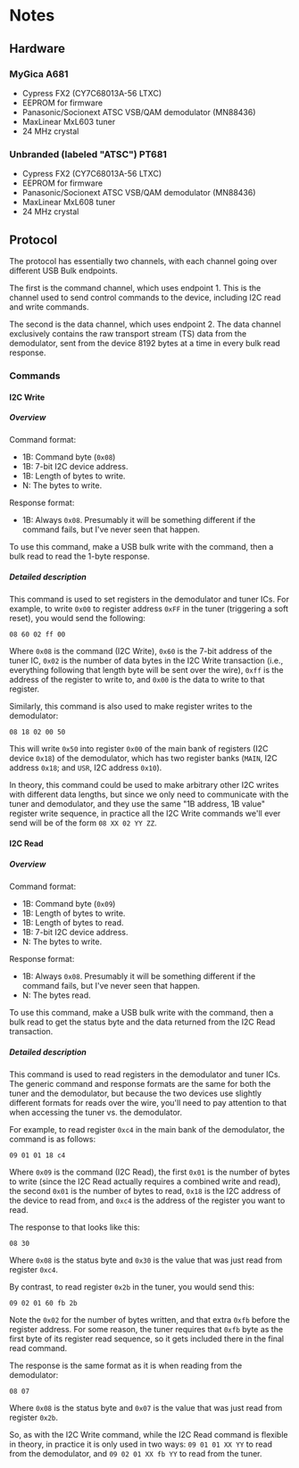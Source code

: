# Notes


## Hardware

### MyGica A681

  - Cypress FX2 (CY7C68013A-56 LTXC)
  - EEPROM for firmware
  - Panasonic/Socionext ATSC VSB/QAM demodulator (MN88436)
  - MaxLinear MxL603 tuner
  - 24 MHz crystal

### Unbranded (labeled "ATSC") PT681

  - Cypress FX2 (CY7C68013A-56 LTXC)
  - EEPROM for firmware
  - Panasonic/Socionext ATSC VSB/QAM demodulator (MN88436)
  - MaxLinear MxL608 tuner
  - 24 MHz crystal


## Protocol

The protocol has essentially two channels, with each channel going over
different USB Bulk endpoints.

The first is the command channel, which uses endpoint 1. This is the
channel used to send control commands to the device, including I2C read
and write commands.

The second is the data channel, which uses endpoint 2. The data channel
exclusively contains the raw transport stream (TS) data from the
demodulator, sent from the device 8192 bytes at a time in every bulk
read response.


### Commands


#### I2C Write


##### Overview

Command format:

 - 1B: Command byte (`0x08`)
 - 1B: 7-bit I2C device address.
 - 1B: Length of bytes to write.
 - N: The bytes to write.

Response format:

 - 1B: Always `0x08`. Presumably it will be something different if the
   command fails, but I've never seen that happen.

To use this command, make a USB bulk write with the command, then a bulk
read to read the 1-byte response.


##### Detailed description

This command is used to set registers in the demodulator and tuner ICs.
For example, to write `0x00` to register address `0xFF` in the tuner
(triggering a soft reset), you would send the following:

```
08 60 02 ff 00
```

Where `0x08` is the command (I2C Write), `0x60` is the 7-bit address of
the tuner IC, `0x02` is the number of data bytes in the I2C Write
transaction (i.e., everything following that length byte will be sent
over the wire), `0xff` is the address of the register to write to, and
`0x00` is the data to write to that register.

Similarly, this command is also used to make register writes to the
demodulator:

```
08 18 02 00 50
```

This will write `0x50` into register `0x00` of the main bank of
registers (I2C device `0x18`) of the demodulator, which has two register
banks (`MAIN`, I2C address `0x18`; and `USR`, I2C address `0x10`).

In theory, this command could be used to make arbitrary other I2C writes
with different data lengths, but since we only need to communicate with
the tuner and demodulator, and they use the same "1B address, 1B value"
register write sequence, in practice all the I2C Write commands we'll
ever send will be of the form `08 XX 02 YY ZZ`.


#### I2C Read


##### Overview

Command format:

 - 1B: Command byte (`0x09`)
 - 1B: Length of bytes to write.
 - 1B: Length of bytes to read.
 - 1B: 7-bit I2C device address.
 - N: The bytes to write.

Response format:

 - 1B: Always `0x08`. Presumably it will be something different if the
   command fails, but I've never seen that happen.
 - N: The bytes read.

To use this command, make a USB bulk write with the command, then a bulk
read to get the status byte and the data returned from the I2C Read
transaction.


##### Detailed description

This command is used to read registers in the demodulator and tuner ICs.
The generic command and response formats are the same for both the tuner
and the demodulator, but because the two devices use slightly different
formats for reads over the wire, you'll need to pay attention to that
when accessing the tuner vs. the demodulator.

For example, to read register `0xc4` in the main bank of the
demodulator, the command is as follows:

```
09 01 01 18 c4
```

Where `0x09` is the command (I2C Read), the first `0x01` is the number
of bytes to write (since the I2C Read actually requires a combined write
and read), the second `0x01` is the number of bytes to read, `0x18` is
the I2C address of the device to read from, and `0xc4` is the address of
the register you want to read.

The response to that looks like this:

```
08 30
```

Where `0x08` is the status byte and `0x30` is the value that was just
read from register `0xc4`.

By contrast, to read register `0x2b` in the tuner, you would send this:

```
09 02 01 60 fb 2b
```

Note the `0x02` for the number of bytes written, and that extra `0xfb`
before the register address. For some reason, the tuner requires that
`0xfb` byte as the first byte of its register read sequence, so it gets
included there in the final read command.

The response is the same format as it is when reading from the
demodulator:

```
08 07
```

Where `0x08` is the status byte and `0x07` is the value that was just
read from register `0x2b`.

So, as with the I2C Write command, while the I2C Read command is
flexible in theory, in practice it is only used in two ways:
`09 01 01 XX YY` to read from the demodulator, and `09 02 01 XX fb YY`
to read from the tuner.
